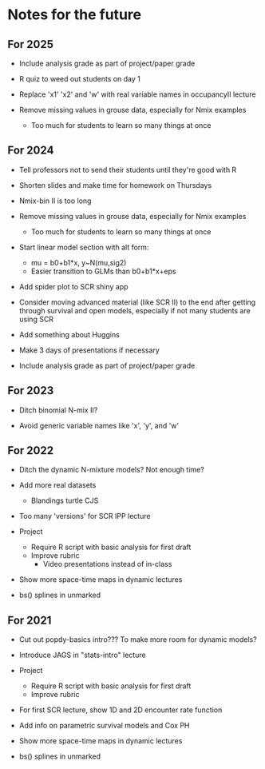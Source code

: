 # Notes for the future

## For 2025

- Include analysis grade as part of project/paper grade

- R quiz to weed out students on day 1

- Replace 'x1' 'x2' and 'w' with real variable names in occupancyII lecture

- Remove missing values in grouse data, especially for Nmix examples
  * Too much for students to learn so many things at once

## For 2024

- Tell professors not to send their students until they're good with R

- Shorten slides and make time for homework on Thursdays

- Nmix-bin II is too long

- Remove missing values in grouse data, especially for Nmix examples
  * Too much for students to learn so many things at once

- Start linear model section with alt form:
  * mu = b0+b1*x, y~N(mu,sig2)
  * Easier transition to GLMs than b0+b1*x+eps

- Add spider plot to SCR shiny app

- Consider moving advanced material (like SCR II) to the end after getting through survival and open models, especially if not many students are using SCR

- Add something about Huggins

- Make 3 days of presentations if necessary

- Include analysis grade as part of project/paper grade



## For 2023

- Ditch binomial N-mix II?

- Avoid generic variable names like 'x', 'y', and 'w'





## For 2022

- Ditch the dynamic N-mixture models? Not enough time?

- Add more real datasets
  * Blandings turtle CJS

- Too many 'versions' for SCR IPP lecture

- Project
  * Require R script with basic analysis for first draft
  * Improve rubric
    + Video presentations instead of in-class

- Show more space-time maps in dynamic lectures

- bs() splines in unmarked


## For 2021

- Cut out popdy-basics intro??? To make more room for dynamic models?

- Introduce JAGS in "stats-intro" lecture

- Project
  * Require R script with basic analysis for first draft
  * Improve rubric

- For first SCR lecture, show 1D and 2D encounter rate function

- Add info on parametric survival models and Cox PH

- Show more space-time maps in dynamic lectures

- bs() splines in unmarked

